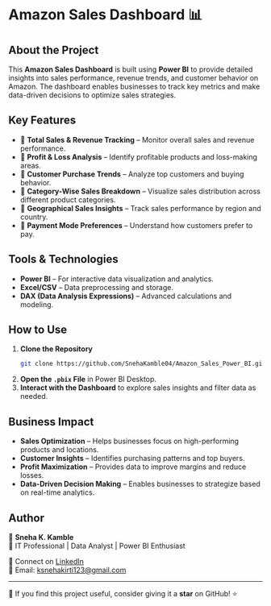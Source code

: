 # Amazon Sales Dashboard 📊

## About the Project
This **Amazon Sales Dashboard** is built using **Power BI** to provide detailed insights into sales performance, revenue trends, and customer behavior on Amazon. The dashboard enables businesses to track key metrics and make data-driven decisions to optimize sales strategies.

## Key Features
- 📌 **Total Sales & Revenue Tracking** – Monitor overall sales and revenue performance.
- 📌 **Profit & Loss Analysis** – Identify profitable products and loss-making areas.
- 📌 **Customer Purchase Trends** – Analyze top customers and buying behavior.
- 📌 **Category-Wise Sales Breakdown** – Visualize sales distribution across different product categories.
- 📌 **Geographical Sales Insights** – Track sales performance by region and country.
- 📌 **Payment Mode Preferences** – Understand how customers prefer to pay.

## Tools & Technologies
- **Power BI** – For interactive data visualization and analytics.
- **Excel/CSV** – Data preprocessing and storage.
- **DAX (Data Analysis Expressions)** – Advanced calculations and modeling.

## How to Use
1. **Clone the Repository**
   ```sh
   git clone https://github.com/SnehaKamble04/Amazon_Sales_Power_BI.git
   ```
2. **Open the `.pbix` File** in Power BI Desktop.
3. **Interact with the Dashboard** to explore sales insights and filter data as needed.

## Business Impact
- **Sales Optimization** – Helps businesses focus on high-performing products and locations.
- **Customer Insights** – Identifies purchasing patterns and top buyers.
- **Profit Maximization** – Provides data to improve margins and reduce losses.
- **Data-Driven Decision Making** – Enables businesses to strategize based on real-time analytics.

## Author
👤 **Sneha K. Kamble**  
💼 IT Professional | Data Analyst | Power BI Enthusiast

📩 Connect on [LinkedIn]((https://www.linkedin.com/in/sneha-k-kamble-48b733267/))  
📧 Email: ksnehakirti123@gmail.com

---
🌟 If you find this project useful, consider giving it a **star** on GitHub! ⭐
